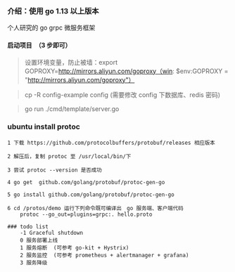 ### 介绍：使用 go 1.13 以上版本
个人研究的 go grpc 微服务框架

#### 启动项目　（3 步即可）
> 设置环境变量，防止被墙：export GOPROXY=http://mirrors.aliyun.com/goproxy（win: $env:GOPROXY = "http://mirrors.aliyun.com/goproxy"）

> cp -R config-example config (需要修改 config 下数据库、redis 密码)

> go run ./cmd/template/server.go

### ubuntu install protoc
    1 下载 https://github.com/protocolbuffers/protobuf/releases 相应版本

    2 解压后，复制 protoc 至 /usr/local/bin/下

    3 尝试 protoc --version 是否成功

    4 go get  github.com/golang/protobuf/protoc-gen-go

    5 go install github.com/golang/protobuf/protoc-gen-go

    6 cd /protos/demo 运行下列命令既可编译出　go 服务端、客户端代码
        protoc --go_out=plugins=grpc:. hello.proto

```
### todo list
    -1 Graceful shutdown 
    0 服务部署上线
    1 服务熔断  (可参考 go-kit + Hystrix)
    2 服务监控  (可参考 prometheus + alertmanager + grafana)
    3 服务降级